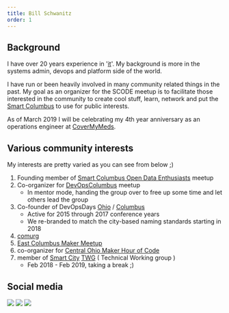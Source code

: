 ```yaml
---
title: Bill Schwanitz
order: 1
---
```


## Background

I have over 20 years experience in '[it](https://en.wikipedia.org/wiki/The_IT_Crowd)'. My background is more in the systems admin, devops and platform side of the world.

 I have run or been heavily involved in many community related things in the past. My goal as an organizer for the SCODE meetup is to facilitate those interested in the community to create cool stuff, learn, network and put the [Smart Columbus](https://smartcolumbusos.com/) to use for public interests.

As of March 2019 I will be celebrating my 4th year anniversary as an operations engineer at [CoverMyMeds](https://www.covermymeds.com).

## Various community interests

My interests are pretty varied as you can see from below ;)

1. Founding member of [Smart Columbus Open Data Enthusiasts](https://www.meetup.com/Smart-Columbus-Open-Data-Enthusiasts/) meetup
1. Co-organizer for [DevOpsColumbus](https://www.meetup.com/DevOps-Columbus/) meetup
   * In mentor mode, handing the group over to free up some time and let others lead the group
1. Co-founder of DevOpsDays [Ohio](https://www.devopsdays.org/events/2015-ohio) / [Columbus](https://www.devopsdays.org/events/2018-columbus/welcome/)
   * Active for 2015 through 2017 conference years
   * We re-branded to match the city-based naming standards starting in 2018
1. [comurg](https://groups.google.com/forum/#!forum/central-ohio-reprap-and-makerbot-operators)
1. [East Columbus Maker Meetup](https://www.meetup.com/find/)
1. co-organizer for [Central Ohio Maker Hour of Code](https://makerhourofcode.com/)
1. member of [Smart City](https://smartcolumbusos.com/) [TWG](https://github.com/SmartColumbusOS/TechnicalWorkingGroup/wiki/) ( Technical Working group )
   * Feb 2018 - Feb 2019, taking a break ;)

## Social media

[<img src="https://www.linkedin.com/favicon.ico">](https://www.linkedin.com/in/bilsch)
[<img src="https://www.github.com/favicon.ico">](https://github.com/bilsch)
[<img src="https://www.twitter.com/favicon.ico">](https://twitter.com/bilschtw)
